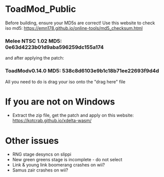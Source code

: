 # ToadMod_Public

Before building, ensure your MD5s are correct!
Use this website to check iso md5: https://emn178.github.io/online-tools/md5_checksum.html
### Melee NTSC 1.02 MD5: 0e63d4223b01d9aba596259dc155a174
and after applying the patch:
### ToadModv0.14.0 MD5: 538c8d6103e9b1c18b71ee22693f9d4d

All you need to do is drag your iso onto the "drag here" file

# If you are not on Windows

- Extract the zip file, get the patch and apply on this website: https://kotcrab.github.io/xdelta-wasm/

# Other issues

- RNG stage desyncs on slippi
- New green greens stage is incomplete - do not select
- Link & young link boomerang crashes on wii?
- Samus zair crashes on wii?

